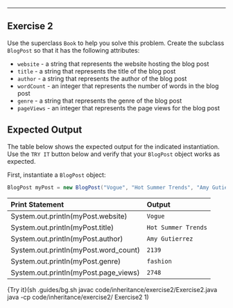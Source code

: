 ----------

## Exercise 2

Use the superclass `Book` to help you solve this problem. Create the subclass `BlogPost` so that it has the following attributes:
* `website` - a string that represents the website hosting the blog post
* `title` - a string that represents the title of the blog post
* `author` - a string that represents the author of the blog post
* `wordCount` - an integer that represents the number of words in the blog post
* `genre` - a string that represents the genre of the blog post
* `pageViews` - an integer that represents the page views for the blog post

## Expected Output

The table below shows the expected output for the indicated instantiation. Use the `TRY IT` button below and verify that your `BlogPost` object works as expected.

First, instantiate a `BlogPost` object:
```java
BlogPost myPost = new BlogPost("Vogue", "Hot Summer Trends", "Amy Gutierrez", 2319, "fashion", 2748);
```

|Print Statement|Output|
|:--------------|:-----|
|System.out.println(myPost.website)|`Vogue`|
|System.out.println(myPost.title)|`Hot Summer Trends`|
|System.out.println(myPost.author)|`Amy Gutierrez`|
|System.out.println(myPost.word_count)|`2139`|
|System.out.println(myPost.genre)|`fashion`|
|System.out.println(myPost.page_views)|`2748`|

{Try it}(sh .guides/bg.sh javac code/inheritance/exercise2/Exercise2.java java -cp code/inheritance/exercise2/ Exercise2 1)